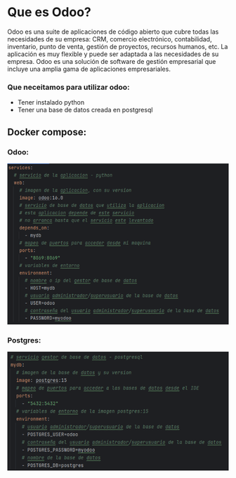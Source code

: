 # Que es Odoo?
Odoo es una suite de aplicaciones de código abierto que cubre todas las necesidades de su empresa: CRM, comercio electrónico, contabilidad, inventario, punto de venta, gestión de proyectos, recursos humanos, etc. La aplicación es muy flexible y puede ser adaptada a las necesidades de su empresa. Odoo es una solución de software de gestión empresarial que incluye una amplia gama de aplicaciones empresariales.

### Que neceitamos para utilizar odoo:
- Tener instalado python
- Tener una base de datos creada en postgresql

## Docker compose:

### Odoo:

![CapturaDocker1.png](Imagenes/CapturaDocker1.png)

### Postgres:

![CapturaDocker2.png](Imagenes/CapturaDocker2.png)
